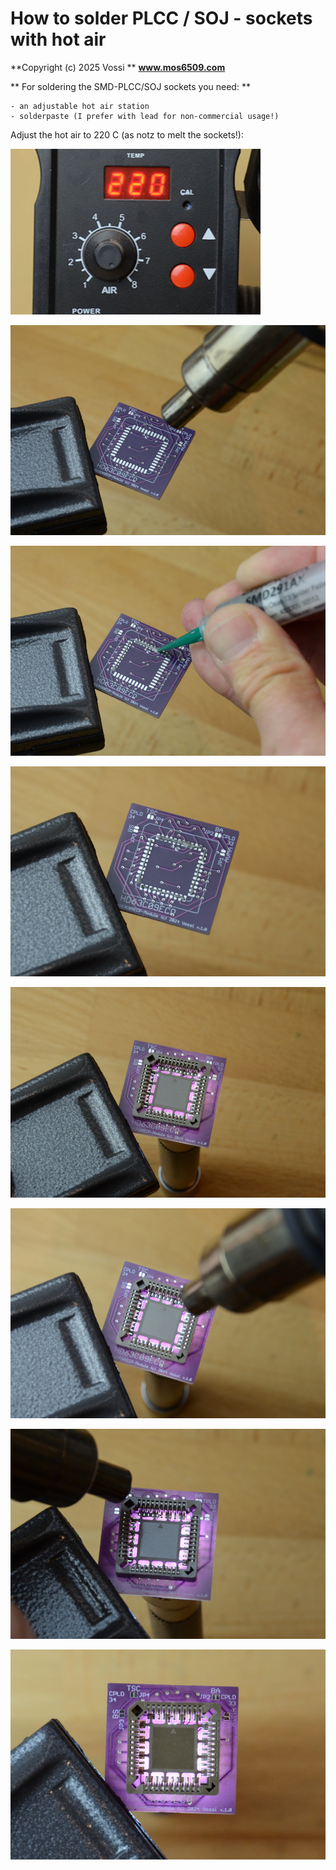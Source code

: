 # How to solder PLCC / SOJ - sockets with hot air

**Copyright (c) 2025 Vossi **
**www.mos6509.com**

** For soldering the SMD-PLCC/SOJ sockets you need: **

    - an adjustable hot air station 
    - solderpaste (I prefer with lead for non-commercial usage!)

Adjust the hot air to 220 C (as notz to melt the sockets!):

![LC256 hot air 220C](https://github.com/vossi1/lc256-computer/blob/master/howto/plcc-hotair_1.jpg)


![LC256 start screen](https://github.com/vossi1/lc256-computer/blob/master/howto/plcc-hotair_2.jpg)

![LC256 start screen](https://github.com/vossi1/lc256-computer/blob/master/howto/plcc-hotair_3.jpg)

![LC256 start screen](https://github.com/vossi1/lc256-computer/blob/master/howto/plcc-hotair_4.jpg)

![LC256 start screen](https://github.com/vossi1/lc256-computer/blob/master/howto/plcc-hotair_5.jpg)

![LC256 start screen](https://github.com/vossi1/lc256-computer/blob/master/howto/plcc-hotair_6.jpg)

![LC256 start screen](https://github.com/vossi1/lc256-computer/blob/master/howto/plcc-hotair_7.jpg)

![LC256 start screen](https://github.com/vossi1/lc256-computer/blob/master/howto/plcc-hotair_8.jpg)